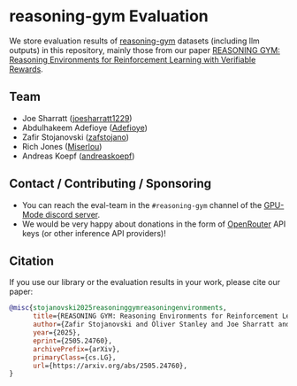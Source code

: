 # reasoning-gym Evaluation

We store evaluation results of [reasoning-gym](https://github.com/open-thought/reasoning-gym) datasets (including llm outputs) in this repository, mainly those from our paper [REASONING GYM: Reasoning Environments for Reinforcement Learning with Verifiable Rewards](https://arxiv.org/abs/2505.24760).


## Team
- Joe Sharratt ([joesharratt1229](https://github.com/joesharratt1229))
- Abdulhakeem Adefioye ([Adefioye](https://github.com/Adefioye))
- Zafir Stojanovski ([zafstojano](https://github.com/zafstojano))
- Rich Jones ([Miserlou](https://github.com/Miserlou))
- Andreas Koepf ([andreaskoepf](https://github.com/andreaskoepf/))


##  Contact / Contributing / Sponsoring

- You can reach the eval-team in the `#reasoning-gym` channel of the [GPU-Mode discord server](https://discord.gg/gpumode).
- We would be very happy about donations in the form of [OpenRouter](https://openrouter.ai/) API keys (or other inference API providers)!


## Citation

If you use our library or the evaluation results in your work, please cite our paper:

```bibtex
@misc{stojanovski2025reasoninggymreasoningenvironments,
      title={REASONING GYM: Reasoning Environments for Reinforcement Learning with Verifiable Rewards},
      author={Zafir Stojanovski and Oliver Stanley and Joe Sharratt and Richard Jones and Abdulhakeem Adefioye and Jean Kaddour and Andreas Köpf},
      year={2025},
      eprint={2505.24760},
      archivePrefix={arXiv},
      primaryClass={cs.LG},
      url={https://arxiv.org/abs/2505.24760},
}
```